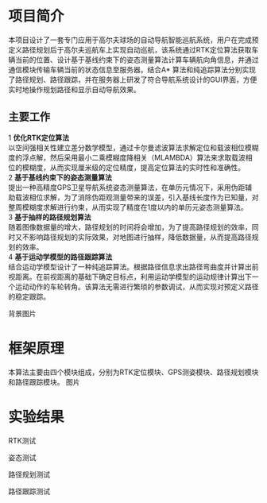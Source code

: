 # 项目简介
本项目设计了一套专门应用于高尔夫球场的自动导航智能巡航系统，用户在完成预定义路径规划后于高尔夫巡航车上实现自动巡航，该系统通过RTK定位算法获取车辆当前的位置、设计基于基线约束下的姿态测量算法计算车辆航向角信息，并通过通信模块传输车辆当前的状态信息至服务器。结合A* 算法和纯追踪算法分别实现了路径规划、路径跟踪，并在服务器上研发了符合导航系统设计的GUI界面，方便实时地操作规划路径和显示自动导航效果。


## 主要工作
1 **优化RTK定位算法**  
    以空间强相关性建立差分数学模型，通过卡尔曼滤波算法求解定位和载波相位模糊度的浮点解，然后采用最小二乘模糊度降相关（MLAMBDA）算法来求取载波相位的模糊度，从而实现厘米级的定位精度，提高定位算法的实时性和准确性。  
2 **基于基线约束下的姿态测量算法**  
    提出一种高精度GPS卫星导航系统姿态测量算法，在单历元情况下，采用伪距辅助载波相位求解，为了消除伪距观测量带来的误差，引入基线长度作为已知量，对整周模糊度求解进行约束，从而实现了精度在1度以内的单历元姿态测量算法。  
3 **基于抽样的路径规划算法**  
    随着图像数据量的增大，路径规划的时间将会增加，为了提高路径规划的效率，同时又不影响路径规划的实际效果，对地图进行抽样，降低数据量，从而提高路径规划的效率。  
4 **基于运动学模型的路径跟踪算法**  
    结合运动学模型设计了一种纯追踪算法。根据路径信息求出路径弯曲度并计算出前视距离。在前视距离的基础下确定目标点，利用运动学模型的运动规律计算出下一个运动动作的车轮转角。该算法无需进行繁琐的参数调试，从而实现对预定义路径的稳定跟踪。  


 背景图片

# 框架原理
本算法主要由四个模块组成，分别为RTK定位模块、GPS测姿模块、路径规划模块和路径跟踪模块。
图片


# 实验结果
RTK测试

姿态测试

路径规划测试

路径跟踪测试




